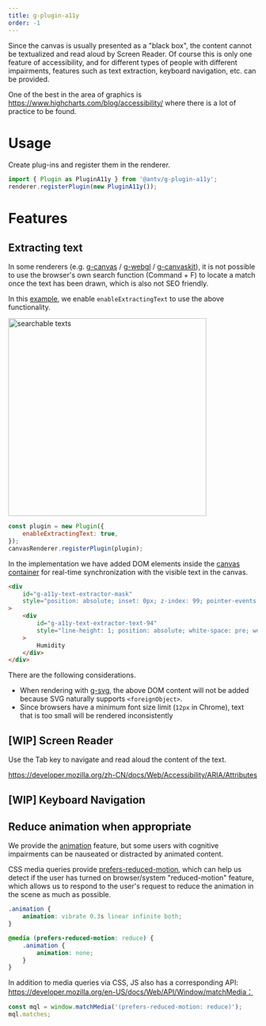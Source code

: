 ```yaml
---
title: g-plugin-a11y
order: -1
---
```


Since the canvas is usually presented as a "black box", the content cannot be textualized and read aloud by Screen Reader. Of course this is only one feature of accessibility, and for different types of people with different impairments, features such as text extraction, keyboard navigation, etc. can be provided.

One of the best in the area of graphics is https://www.highcharts.com/blog/accessibility/ where there is a lot of practice to be found.

# Usage

Create plug-ins and register them in the renderer.

```js
import { Plugin as PluginA11y } from '@antv/g-plugin-a11y';
renderer.registerPlugin(new PluginA11y());
```

# Features

## Extracting text

In some renderers (e.g. [g-canvas](/en/docs/api/renderer/canvas) / [g-webgl](/en/docs/api/renderer/webgl) / [g-canvaskit](/en/docs/api/renderer/canvaskit)), it is not possible to use the browser's own search function (Command + F) to locate a match once the text has been drawn, which is also not SEO friendly.

In this [example](/en/examples/plugins#a11y-text-extractor), we enable `enableExtractingText` to use the above functionality.

<img src="https://gw.alipayobjects.com/mdn/rms_6ae20b/afts/img/A*NKFsSYYofj4AAAAAAAAAAAAAARQnAQ" width="400" alt="searchable texts">

```js
const plugin = new Plugin({
    enableExtractingText: true,
});
canvasRenderer.registerPlugin(plugin);
```

In the implementation we have added DOM elements inside the [canvas container](/en/docs/api/canvas#container) for real-time synchronization with the visible text in the canvas.

```html
<div
    id="g-a11y-text-extractor-mask"
    style="position: absolute; inset: 0px; z-index: 99; pointer-events: none; user-select: none; overflow: hidden;"
>
    <div
        id="g-a11y-text-extractor-text-94"
        style="line-height: 1; position: absolute; white-space: pre; word-break: keep-all; color: transparent !important; transform-origin: 0px 0px; transform: translate(0px, 0px) translate(-50%, -100%) matrix3d(1, 0, 0, 0, 0, 1, 0, 0, 0, 0, 1, 0, 320, 350, 0, 1); font-size: 10px; font-family: sans-serif;"
    >
        Humidity
    </div>
</div>
```

There are the following considerations.

-   When rendering with [g-svg](/en/docs/api/renderer/svg), the above DOM content will not be added because SVG naturally supports `<foreignObject>`.
-   Since browsers have a minimum font size limit (`12px` in Chrome), text that is too small will be rendered inconsistently

## [WIP] Screen Reader

Use the Tab key to navigate and read aloud the content of the text.

https://developer.mozilla.org/zh-CN/docs/Web/Accessibility/ARIA/Attributes

## [WIP] Keyboard Navigation

## Reduce animation when appropriate

We provide the [animation](/en/docs/api/animation) feature, but some users with cognitive impairments can be nauseated or distracted by animated content.

CSS media queries provide [prefers-reduced-motion](https://developer.mozilla.org/en-US/docs/Web/CSS/@media/prefers-reduced-motion), which can help us detect if the user has turned on browser/system "reduced-motion" feature, which allows us to respond to the user's request to reduce the animation in the scene as much as possible.

```css
.animation {
    animation: vibrate 0.3s linear infinite both;
}

@media (prefers-reduced-motion: reduce) {
    .animation {
        animation: none;
    }
}
```

In addition to media queries via CSS, JS also has a corresponding API: https://developer.mozilla.org/en-US/docs/Web/API/Window/matchMedia：

```js
const mql = window.matchMedia('(prefers-reduced-motion: reduce)');
mql.matches;
```
